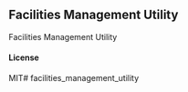 ## Facilities Management Utility

Facilities Management Utility

#### License

MIT# facilities_management_utility
